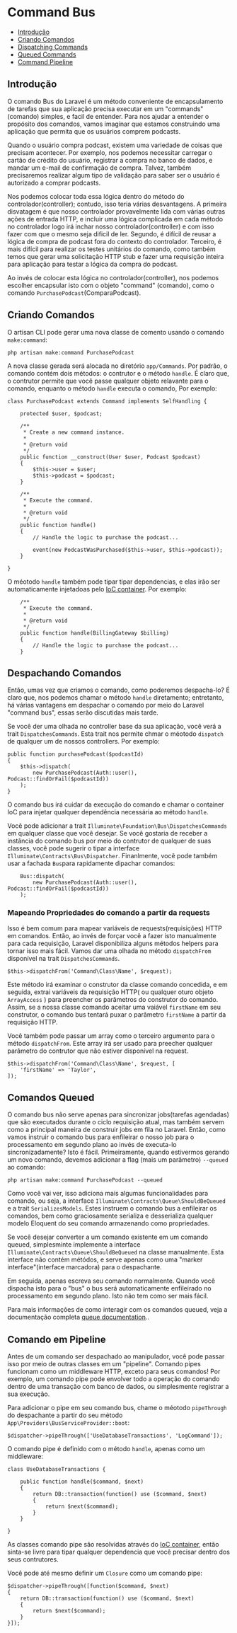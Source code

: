 # Command Bus

- [Introdução](#introduction)
- [Criando Comandos](#creating-commands)
- [Dispatching Commands](#dispatching-commands)
- [Queued Commands](#queued-commands)
- [Command Pipeline](#command-pipeline)

<a name="introduction"></a>
## Introdução

O comando Bus do Laravel é um método conveniente de encapsulamento de tarefas que sua aplicação precisa executar em um "commands"(comando) simples, e facil de entender. Para nos ajudar a entender o propósito dos comandos, vamos imaginar que estamos construindo uma aplicação que permita que os usuários comprem podcasts.

Quando o usuário compra podcast, existem uma variedade de coisas que precisam acontecer. Por exemplo, nos podemos necessitar carregar o cartão de crédito do usuário, registrar a compra no banco de dados, e mandar um e-mail de confirmação de compra. Talvez, também precisaremos realizar algum tipo de validação para saber ser o usuário é autorizado a comprar podcasts. 

Nos podemos colocar toda essa lógica dentro do método do controlador(controller); contudo, isso teria várias desvantagens. A primeira disvatagem é que nosso controlador provavelmente lida com várias outras ações de entrada HTTP, e incluir uma lógica complicada em cada método no controlador logo irá inchar nosso controlador(controller) e com isso fazer com que o mesmo seja dificil de ler. Segundo, é difícil de reusar a lógica de compra de podcast fora do contexto do controlador. Terceiro, é mais difícil para realizar os testes unitários do comando, como também temos que gerar uma solicitação HTTP stub e fazer uma requisição inteira para aplicação para testar a lógica da compra do podcast.

Ao invés de colocar esta lógica no controlador(controller), nos podemos escolher encapsular isto com o objeto "command" (comando), como o comando `PurchasePodcast`(ComparaPodcast).

<a name="creating-commands"></a>
## Criando Comandos

O artisan CLI pode gerar uma nova classe de comento usando o comando `make:command`:

	php artisan make:command PurchasePodcast

A nova classe gerada será alocada no diretório `app/Commands`. Por padrão, o comando contém dois métodos: o contrutor e o método `handle`. É claro que, o contrutor permite que você passe qualquer objeto relavante para o comando, enquanto o método `handle` executa o comando, Por exemplo:

	class PurchasePodcast extends Command implements SelfHandling {

		protected $user, $podcast;

		/**
		 * Create a new command instance.
		 *
		 * @return void
		 */
		public function __construct(User $user, Podcast $podcast)
		{
			$this->user = $user;
			$this->podcast = $podcast;
		}

		/**
		 * Execute the command.
		 *
		 * @return void
		 */
		public function handle()
		{
			// Handle the logic to purchase the podcast...

			event(new PodcastWasPurchased($this->user, $this->podcast));
		}

	}
O méotodo `handle` também pode tipar tipar dependencias, e elas irão ser automaticamente injetadoas pelo [IoC container](/docs/5.0/container). Por exemplo:

		/**
		 * Execute the command.
		 *
		 * @return void
		 */
		public function handle(BillingGateway $billing)
		{
			// Handle the logic to purchase the podcast...
		}

<a name="dispatching-commands"></a>
## Despachando Comandos

Então, umas vez que criamos o comando, como poderemos despacha-lo? É claro que, nos podemos chamar o método `handle` diretamento; entretanto, há várias vantagens em despachar o comando por meio do Laravel "command bus", essas serão discutidas mais tarde.

Se você der uma olhada no controller base da sua aplicação, você verá a trait `DispatchesCommands`. Esta trait nos permite chmar o méotodo `dispatch` de qualquer um de nossos controllers. Por exemplo:

	public function purchasePodcast($podcastId)
	{
		$this->dispatch(
			new PurchasePodcast(Auth::user(), Podcast::findOrFail($podcastId))
		);
	}
O comando bus irá cuidar da execução do comando e chamar o container IoC para injetar qualquer dependência necessária ao método `handle`.

Você pode adicionar a trait `Illuminate\Foundation\Bus\DispatchesCommands` em qualquer classe que você desejar. Se você gostaria de receber a instância do comando bus por meio do contrutor de qualquer de suas classes, você pode sugerir o tipar a interface `Illuminate\Contracts\Bus\Dispatcher`. Finanlmente, você pode também usar a fachada `Bus`para rapidamente dipachar comandos:

		Bus::dispatch(
			new PurchasePodcast(Auth::user(), Podcast::findOrFail($podcastId))
		);

### Mapeando Propriedades do comando a partir da requests

Isso é bem comum para mapear variáveis de requests(requisições) HTTP em comandos. Então, ao invés de forçar você a fazer isto manualmente para cada requisição, Laravel disponibiliza alguns métodos helpers para tornar isso mais fácil. Vamos dar uma olhada no método `dispatchFrom` disponível na trait `DispatchesCommands`.

	$this->dispatchFrom('Command\Class\Name', $request);

Este método irá examinar o construtor da classe comando concedida, e em seguida, extrai variáveis da requisição HTTP( ou qualquer oturo objeto `ArrayAccess` ) para preencher os parâmetros do construtor do comando. Assim, se a nossa classe comando aceitar uma vaiável  `firstName` em seu construtor, o comando bus tentará puxar o parâmetro `firstName` a partir da requisição HTTP. 

Você também pode passar um array como o terceiro argumento para o método `dispatchFrom`. Este array irá ser usado para preecher qualquer parâmetro do contrutor que não estiver disponível na request.

	$this->dispatchFrom('Command\Class\Name', $request, [
		'firstName' => 'Taylor',
	]);

<a name="queued-commands"></a>
## Comandos Queued

O comando bus não serve apenas para sincronizar jobs(tarefas agendadas) que são executados durante o ciclo requisição atual, mas também servem como a principal maneira de construir jobs em fila no Laravel. Então, como vamos instruir o comando bus para enfileirar o nosso job para o processamento em segundo plano ao invés de executa-lo sincronizadamente? Isto é fácil. Primeiramente, quando estivermos gerando um novo comando, devemos adicionar a flag (mais um parâmetro) `--queued` ao comando:

	php artisan make:command PurchasePodcast --queued

Como você vai ver, isso adiciona mais algumas funcionalidades para comando, ou seja, a interface `Illuminate\Contracts\Queue\ShouldBeQueued` e a trait `SerializesModels`. Estes instruem o comando bus a enfileirar os comandos, bem como graciosamente serializa e desserializa qualquer modelo Eloquent do seu comando armazenando como propriedades.

Se você desejar converter a um comando existente em um comando queued, simplesminte implemente a interface `Illuminate\Contracts\Queue\ShouldBeQueued` na classe manualmente. Esta interface não contém métódos, e serve apenas como uma "marker interface"(interface marcadora) para o despachante.

Em seguida, apenas escreva seu comando normalmente. Quando você dispacha isto para o "bus" o bus será automaticamente enfileirado no processamento em segundo plano. Isto não tem como ser mais fácil.

Para mais informações de como interagir com os comandos queued, veja a documentação completa [queue documentation](/docs/5.0/queues)..


<a name="command-pipeline"></a>
## Comando em Pipeline

Antes de um comando ser despachado ao manipulador, você pode passar isso por meio de outras classes em um "pipeline". Comando pipes funcionam como um middleware HTTP, exceto para seus comandos! Por exemplo, um comando pipe pode envolver todo a operação do comando dentro de uma transação com banco de dados, ou simplesmente registrar a sua execução.

Para adicionar o pipe em seu comando bus, chame o méotodo `pipeThrough` do despachante a partir do seu método `App\Providers\BusServiceProvider::boot`:

	$dispatcher->pipeThrough(['UseDatabaseTransactions', 'LogCommand']);

O comando pipe é definido com o método `handle`, apenas como um middleware:

	class UseDatabaseTransactions {

		public function handle($command, $next)
		{
			return DB::transaction(function() use ($command, $next)
			{
				return $next($command);
			}
		}

	}

As classes comando pipe são resolvidas através do [IoC container](/docs/5.0/container), então sinta-se livre para tipar qualquer dependencia que você precisar dentro dos seus contrutores.

Você pode até mesmo definir um `Closure` como um comando pipe:

	$dispatcher->pipeThrough([function($command, $next)
	{
		return DB::transaction(function() use ($command, $next)
		{
			return $next($command);
		}
	}]);
